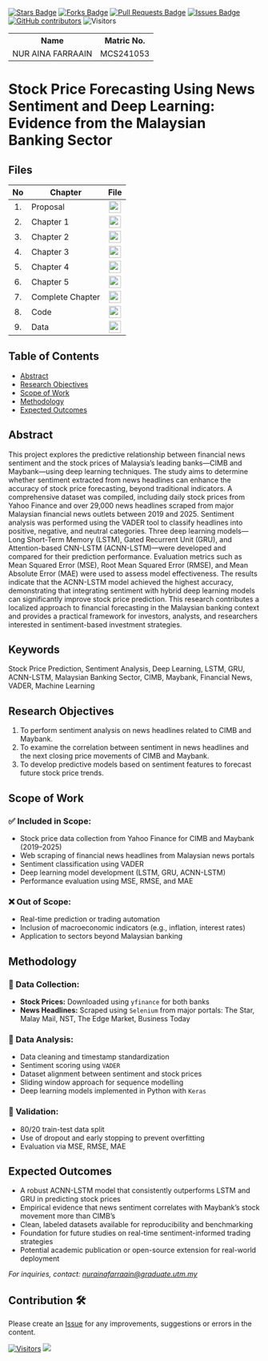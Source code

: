 <a href="https://github.com/drshahizan/research-design/stargazers"><img src="https://img.shields.io/github/stars/drshahizan/research-design" alt="Stars Badge"/></a>
<a href="https://github.com/drshahizan/research-design/network/members"><img src="https://img.shields.io/github/forks/drshahizan/research-design" alt="Forks Badge"/></a>
<a href="https://github.com/drshahizan/research-design/pulls"><img src="https://img.shields.io/github/issues-pr/drshahizan/research-design" alt="Pull Requests Badge"/></a>
<a href="https://github.com/drshahizan/research-design"><img src="https://img.shields.io/github/issues/drshahizan/research-design" alt="Issues Badge"/></a>
<a href="https://github.com/drshahizan/research-design/graphs/contributors"><img alt="GitHub contributors" src="https://img.shields.io/github/contributors/drshahizan/research-design?color=2b9348"></a>
![Visitors](https://api.visitorbadge.io/api/visitors?path=https%3A%2F%2Fgithub.com%2Fdrshahizan%2BDM&labelColor=%23d9e3f0&countColor=%23697689&style=flat)



<table align="center">
  <tr>
    <th>Name</th>
    <th>Matric No.</th>
  </tr>
  <tr>
    <td> NUR AINA FARRAAIN </td>
    <td> MCS241053 </td>
  </tr>
</table>

# Stock Price Forecasting Using News Sentiment and Deep Learning: Evidence from the Malaysian Banking Sector

## Files

| No  | Chapter     |                                                 File |
| :-: | ---------- | :---------------------------------------------------------------------------------------------------: |
|  1.  | Proposal | <a href="proposal/"><img src="img/pdf.svg" width="24px" height="24px"></a> |
|  2.  | Chapter 1 | <a href="c1/"><img src="img/pdf.svg" width="24px" height="24px"></a> |
|  3.  | Chapter 2 | <a href="c2/"><img src="img/pdf.svg" width="24px" height="24px"></a> |
|  4.  | Chapter 3 | <a href="c3/"><img src="img/pdf.svg" width="24px" height="24px"></a> |
|  5.  | Chapter 4 | <a href="c4/"><img src="img/pdf.svg" width="24px" height="24px"></a> |
|  6.  | Chapter 5 | <a href="c5/"><img src="img/pdf.svg" width="24px" height="24px"></a> |
|  7.  | Complete Chapter | <a href="Full Chapter/"><img src="img/pdf.svg" width="24px" height="24px"></a> |
|  8.  | Code | <a href="code"><img src="img/python_icon.png" width="24px" height="24px"></a> |
|  9.  | Data | <a href="code"><img src="img/python_icon.png" width="24px" height="24px"></a> |


## Table of Contents
- [Abstract](#abstract)
- [Research Objectives](#research-objectives)
- [Scope of Work](#scope-of-work)
- [Methodology](#methodology)
- [Expected Outcomes](#expected-outcomes)

## Abstract

This project explores the predictive relationship between financial news sentiment and the stock prices of Malaysia’s leading banks—CIMB and Maybank—using deep learning techniques. The study aims to determine whether sentiment extracted from news headlines can enhance the accuracy of stock price forecasting, beyond traditional indicators. A comprehensive dataset was compiled, including daily stock prices from Yahoo Finance and over 29,000 news headlines scraped from major Malaysian financial news outlets between 2019 and 2025. Sentiment analysis was performed using the VADER tool to classify headlines into positive, negative, and neutral categories. Three deep learning models—Long Short-Term Memory (LSTM), Gated Recurrent Unit (GRU), and Attention-based CNN-LSTM (ACNN-LSTM)—were developed and compared for their prediction performance. Evaluation metrics such as Mean Squared Error (MSE), Root Mean Squared Error (RMSE), and Mean Absolute Error (MAE) were used to assess model effectiveness. The results indicate that the ACNN-LSTM model achieved the highest accuracy, demonstrating that integrating sentiment with hybrid deep learning models can significantly improve stock price prediction. This research contributes a localized approach to financial forecasting in the Malaysian banking context and provides a practical framework for investors, analysts, and researchers interested in sentiment-based investment strategies.

## Keywords

Stock Price Prediction, Sentiment Analysis, Deep Learning, LSTM, GRU, ACNN-LSTM, Malaysian Banking Sector, CIMB, Maybank, Financial News, VADER, Machine Learning

## Research Objectives

1. To perform sentiment analysis on news headlines related to CIMB and Maybank.
2. To examine the correlation between sentiment in news headlines and the next closing price movements of CIMB and Maybank.
3. To develop predictive models based on sentiment features to forecast future stock price trends.

## Scope of Work

### ✅ Included in Scope:
- Stock price data collection from Yahoo Finance for CIMB and Maybank (2019–2025)  
- Web scraping of financial news headlines from Malaysian news portals  
- Sentiment classification using VADER  
- Deep learning model development (LSTM, GRU, ACNN-LSTM)  
- Performance evaluation using MSE, RMSE, and MAE  

### ❌ Out of Scope:
- Real-time prediction or trading automation  
- Inclusion of macroeconomic indicators (e.g., inflation, interest rates)  
- Application to sectors beyond Malaysian banking  


## Methodology

### 🔹 Data Collection:
- **Stock Prices:** Downloaded using `yfinance` for both banks  
- **News Headlines:** Scraped using `Selenium` from major portals: The Star, Malay Mail, NST, The Edge Market, Business Today

### 🔹 Data Analysis:
- Data cleaning and timestamp standardization  
- Sentiment scoring using `VADER`  
- Dataset alignment between sentiment and stock prices  
- Sliding window approach for sequence modelling  
- Deep learning models implemented in Python with `Keras`

### 🔹 Validation:
- 80/20 train-test data split  
- Use of dropout and early stopping to prevent overfitting  
- Evaluation via MSE, RMSE, MAE  


## Expected Outcomes

- A robust ACNN-LSTM model that consistently outperforms LSTM and GRU in predicting stock prices  
- Empirical evidence that news sentiment correlates with Maybank’s stock movement more than CIMB’s  
- Clean, labeled datasets available for reproducibility and benchmarking  
- Foundation for future studies on real-time sentiment-informed trading strategies  
- Potential academic publication or open-source extension for real-world deployment  

*For inquiries, contact: nurainafarraain@graduate.utm.my*

 




## Contribution 🛠️
Please create an [Issue](https://github.com/drshahizan/research-design/issues) for any improvements, suggestions or errors in the content.

[![Visitors](https://api.visitorbadge.io/api/visitors?path=https%3A%2F%2Fgithub.com%2Fdrshahizan&labelColor=%23697689&countColor=%23555555&style=plastic)](https://visitorbadge.io/status?path=https%3A%2F%2Fgithub.com%2Fdrshahizan)
![](https://hit.yhype.me/github/profile?user_id=81284918)
